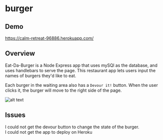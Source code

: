 # burger

## Demo
 https://calm-retreat-96886.herokuapp.com/

## Overview
 
Eat-Da-Burger is a Node Express app that uses mySQl as the database, and uses handlebars to serve the page.  This restaurant app lets users input the names of burgers they'd like to eat.

Each burger in the waiting area also has a `Devour it!` button. When the user clicks it, the burger will move to the right side of the page.

![alt text](public/assets/img/burgerScrnSht.png)

## Issues
I could not get the devour button to change the state of the burger.  
I could not get the app to deploy on Heroku


